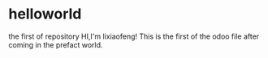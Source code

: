 # helloworld
the first of repository
HI,I'm lixiaofeng!
This is the first of the odoo file after coming in the prefact world.
